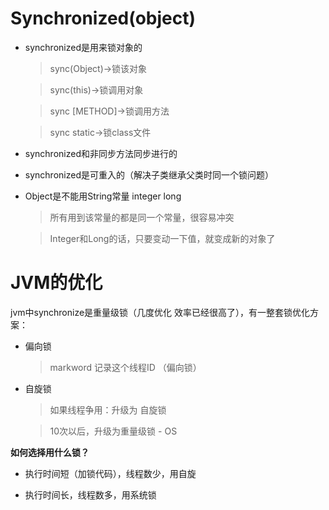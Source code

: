 # Synchronized(object)

- synchronized是用来锁对象的

    >sync(Object)->锁该对象
                         
    >sync(this)->锁调用对象

    >sync [METHOD]->锁调用方法
    
    >sync static->锁class文件

- synchronized和非同步方法同步进行的

- synchronized是可重入的（解决子类继承父类时同一个锁问题）

- Object是不能用String常量 integer long

    >所有用到该常量的都是同一个常量，很容易冲突
                              
    >Integer和Long的话，只要变动一下值，就变成新的对象了

# JVM的优化

jvm中synchronize是重量级锁（几度优化 效率已经很高了），有一整套锁优化方案：

- 偏向锁

    >markword 记录这个线程ID （偏向锁）

- 自旋锁

    >如果线程争用：升级为 自旋锁 

    >10次以后，升级为重量级锁 - OS

**如何选择用什么锁？**

- 执行时间短（加锁代码），线程数少，用自旋

- 执行时间长，线程数多，用系统锁
